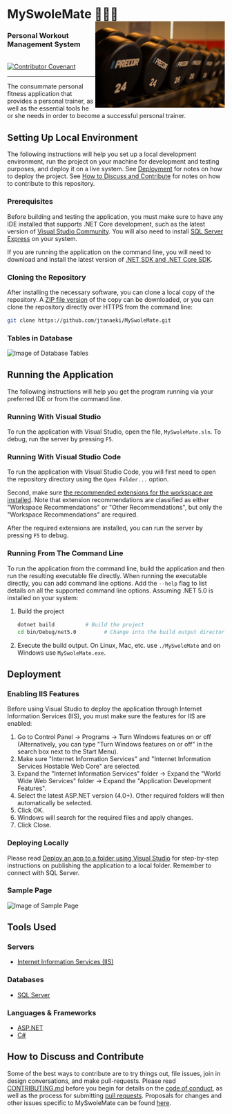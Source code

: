 # MySwoleMate 🏋🏼‍♂️ <img align="right" width="300" height="200" src="MySwoleMate/Images/weights.jpg">
### Personal Workout Management System
<br>
<a href="CODE_OF_CONDUCT.md">
    <img alt="Contributor Covenant" src="https://img.shields.io/badge/Contributor%20Covenant-2.0-4baaaa.svg" />
</a>

---

The consummate personal fitness application that provides a personal trainer, as well as the essential tools he or she needs in order to become a successful personal trainer.

## Setting Up Local Environment
The following instructions will help you set up a local development environment, run the project on your machine for development and testing purposes, and deploy it on a live system. See [Deployment](https://github.com/jtanaeki/MySwoleMate/blob/main/README.md#deployment) for notes on how to deploy the project. See [How to Discuss and Contribute](https://github.com/jtanaeki/MySwoleMate#how-to-discuss-and-contribute) for notes on how to contribute to this repository.

### Prerequisites
Before building and testing the application, you must make sure to have any IDE installed that supports .NET Core development, such as the latest version of [Visual Studio Community](https://visualstudio.microsoft.com/downloads/#). You will also need to install [SQL Server Express](https://www.microsoft.com/en-us/sql-server/sql-server-downloads) on your system.

If you are running the application on the command line, you will need to download and install the latest version of [.NET SDK and .NET Core SDK](https://dotnet.microsoft.com/download).

### Cloning the Repository
After installing the necessary software, you can clone a local copy of the repository. A [ZIP file version](https://github.com/jtanaeki/MySwoleMate/archive/refs/heads/main.zip) of the copy can be downloaded, or you can clone the repository directly over HTTPS from the command line:

```bash
git clone https://github.com/jtanaeki/MySwoleMate.git
```

### Tables in Database
![Image of Database Tables](https://user-images.githubusercontent.com/55217672/114484461-45218d00-9bd8-11eb-88f0-3a76c9eb9057.png)

## Running the Application
The following instructions will help you get the program running via your preferred IDE or from the command line.

### Running With Visual Studio
To run the application with Visual Studio, open the file, `MySwoleMate.sln`. To debug, run the server by pressing `F5`.

### Running With Visual Studio Code
To run the application with Visual Studio Code, you will first need to open the repository directory using the `Open Folder...` option.

Second, make sure [the recommended extensions for the workspace are installed](https://code.visualstudio.com/docs/editor/extension-gallery#_recommended-extensions). Note that extension recommendations are classified as either "Workspace Recommendations" or "Other Recommendations", but only the "Workspace Recommendations" are required.

After the required extensions are installed, you can run the server by pressing `F5` to debug.

### Running From The Command Line
To run the application from the command line, build the application and then run the resulting executable file directly. When running the executable directly, you can add command line options. Add the `--help` flag to list details on all the supported command line options. Assuming .NET 5.0 is installed on your system:

1. Build the project

    ```bash
    dotnet build          # Build the project
    cd bin/Debug/net5.0         # Change into the build output directory
    ```

2. Execute the build output. On Linux, Mac, etc. use `./MySwoleMate` and on Windows use `MySwoleMate.exe`.

## Deployment
### Enabling IIS Features
Before using Visual Studio to deploy the application through Internet Information Services (IIS), you must make sure the features for IIS are enabled:
1. Go to Control Panel → Programs → Turn Windows features on or off (Alternatively, you can type "Turn Windows features on or off" in the search box next to the Start Menu).
2. Make sure "Internet Information Services" and "Internet Information Services Hostable Web Core" are selected.
3. Expand the "Internet Information Services" folder → Expand the "World Wide Web Services" folder → Expand the "Application Development Features".
4. Select the latest ASP.NET version (4.0+). Other required folders will then automatically be selected.
5. Click OK.
6. Windows will search for the required files and apply changes.
7. Click Close.

### Deploying Locally
Please read [Deploy an app to a folder using Visual Studio](https://docs.microsoft.com/en-us/visualstudio/deployment/quickstart-deploy-to-local-folder?view=vs-2019) for step-by-step instructions on publishing the application to a local folder. Remember to connect with SQL Server.

### Sample Page
![Image of Sample Page](https://user-images.githubusercontent.com/55217672/114323937-8bea8680-9af5-11eb-820a-8cd3f15ba8c1.png)

## Tools Used
### Servers
* [Internet Information Services (IIS)](https://www.iis.net/)

### Databases
* [SQL Server](https://www.microsoft.com/en-us/sql-server/)

### Languages & Frameworks
* [ASP.NET](https://dotnet.microsoft.com/apps/aspnet)
* [C#](https://docs.microsoft.com/en-us/dotnet/csharp/tour-of-csharp/)

## How to Discuss and Contribute
Some of the best ways to contribute are to try things out, file issues, join in design conversations, and make pull-requests. Please read [CONTRIBUTING.md](CONTRIBUTING.md) before you begin for details on the [code of conduct](CODE_OF_CONDUCT.md), as well as the process for submitting [pull requests](https://github.com/jtanaeki/MySwoleMate/pulls). Proposals for changes and other issues specific to MySwoleMate can be found [here](https://github.com/jtanaeki/MySwoleMate/issues).
